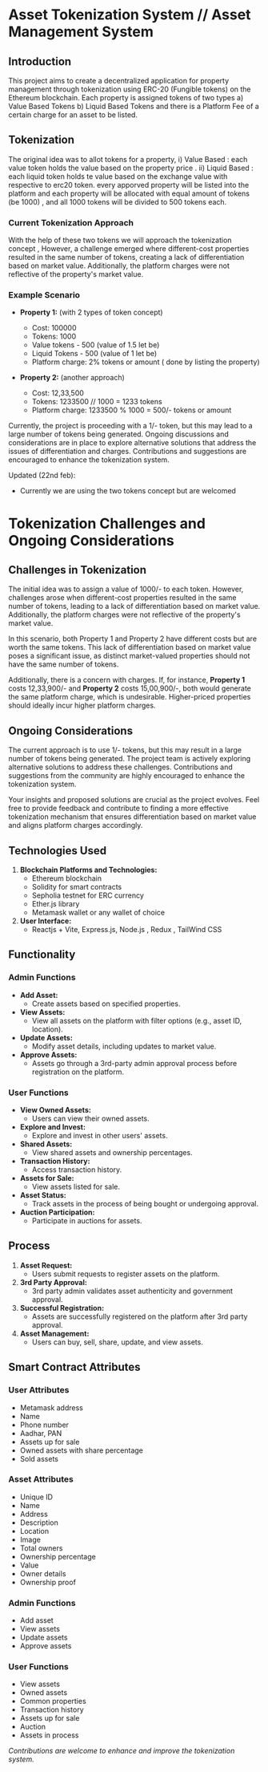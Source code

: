 # Asset Tokenization System // Asset Management System

## Introduction

This project aims to create a decentralized application for property management through tokenization using ERC-20 (Fungible tokens) on the Ethereum blockchain. Each property is assigned tokens of two types 
a) Value Based Tokens
b) Liquid Based Tokens
and there is a Platform Fee of a certain charge for an asset to be listed.

## Tokenization
The original idea was to allot tokens for a property,
  i) Value Based : each value token holds the value based on the property price .
  ii) Liquid Based : each liquid token holds te value based on the exchange value with respective to erc20 token.
  every apporved property will be listed into the platform and each property will be allocated with equal amount of tokens (be 1000) , and all 1000 tokens will be divided to 500 tokens each.
  
  
### Current Tokenization Approach
With the help of these two tokens we will approach the tokenization concept ,
 However, a challenge emerged where different-cost properties resulted in the same number of tokens, creating a lack of differentiation based on market value. Additionally, the platform charges were not reflective of the property's market value.

 ### Example Scenario

- **Property 1:** (with 2 types of token concept)
  - Cost: 100000
  - Tokens: 1000
  - Value tokens - 500 (value of 1.5 let be)
  - Liquid Tokens - 500 (value of 1 let be)
  - Platform charge: 2% tokens or amount ( done by listing the property)

- **Property 2:** (another approach)
  - Cost: 12,33,500
  - Tokens: 1233500 // 1000 = 1233 tokens
  - Platform charge: 1233500 % 1000 = 500/- tokens or amount
 
Currently, the project is proceeding with a 1/- token, but this may lead to a large number of tokens being generated. Ongoing discussions and considerations are in place to explore alternative solutions that address the issues of differentiation and charges. Contributions and suggestions are encouraged to enhance the tokenization system.

Updated (22nd feb):
  - Currently we are using the two tokens concept but are welcomed 

# Tokenization Challenges and Ongoing Considerations

## Challenges in Tokenization

The initial idea was to assign a value of 1000/- to each token. However, challenges arose when different-cost properties resulted in the same number of tokens, leading to a lack of differentiation based on market value. Additionally, the platform charges were not reflective of the property's market value.



In this scenario, both Property 1 and Property 2 have different costs but are worth the same tokens. This lack of differentiation based on market value poses a significant issue, as distinct market-valued properties should not have the same number of tokens.

Additionally, there is a concern with charges. If, for instance, **Property 1** costs 12,33,900/- and **Property 2** costs 15,00,900/-, both would generate the same platform charge, which is undesirable. Higher-priced properties should ideally incur higher platform charges.

## Ongoing Considerations

The current approach is to use 1/- tokens, but this may result in a large number of tokens being generated. The project team is actively exploring alternative solutions to address these challenges. Contributions and suggestions from the community are highly encouraged to enhance the tokenization system.

Your insights and proposed solutions are crucial as the project evolves. Feel free to provide feedback and contribute to finding a more effective tokenization mechanism that ensures differentiation based on market value and aligns platform charges accordingly.

## Technologies Used
1. **Blockchain Platforms and Technologies:**
   - Ethereum blockchain
   - Solidity for smart contracts
   - Sepholia testnet for ERC currency
   - Ether.js library
   - Metamask wallet or any wallet of choice
2. **User Interface:**
   - Reactjs + Vite, Express.js, Node.js , Redux , TailWind CSS

## Functionality

### Admin Functions
- **Add Asset:**
  - Create assets based on specified properties.
- **View Assets:**
  - View all assets on the platform with filter options (e.g., asset ID, location).
- **Update Assets:**
  - Modify asset details, including updates to market value.
- **Approve Assets:**
  - Assets go through a 3rd-party admin approval process before registration on the platform.

### User Functions
- **View Owned Assets:**
  - Users can view their owned assets.
- **Explore and Invest:**
  - Explore and invest in other users' assets.
- **Shared Assets:**
  - View shared assets and ownership percentages.
- **Transaction History:**
  - Access transaction history.
- **Assets for Sale:**
  - View assets listed for sale.
- **Asset Status:**
  - Track assets in the process of being bought or undergoing approval.
- **Auction Participation:**
  - Participate in auctions for assets.

## Process
1. **Asset Request:**
   - Users submit requests to register assets on the platform.
2. **3rd Party Approval:**
   - 3rd party admin validates asset authenticity and government approval.
3. **Successful Registration:**
   - Assets are successfully registered on the platform after 3rd party approval.
4. **Asset Management:**
   - Users can buy, sell, share, update, and view assets.

## Smart Contract Attributes

### User Attributes
- Metamask address
- Name
- Phone number
- Aadhar, PAN
- Assets up for sale
- Owned assets with share percentage
- Sold assets

### Asset Attributes
- Unique ID
- Name
- Address
- Description
- Location
- Image
- Total owners
- Ownership percentage
- Value
- Owner details
- Ownership proof

### Admin Functions
- Add asset
- View assets
- Update assets
- Approve assets 

### User Functions
- View assets
- Owned assets
- Common properties 
- Transaction history
- Assets up for sale
- Auction 
- Assets in process

*Contributions are welcome to enhance and improve the tokenization system.*
